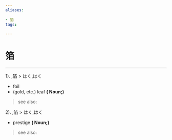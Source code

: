 ```yaml
---
aliases:
    
- 箔
tags:
    
---
```


# 箔
---
1).
,箔 > はく,はく

- foil
- (gold, etc.) leaf
**( Noun;)**
> see also: 
            
2).
,箔 > はく,はく

- prestige
**( Noun;)**
> see also: 
            